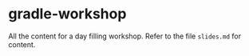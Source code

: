 gradle-workshop
===============

All the content for a day filling workshop.
Refer to the file `slides.md` for content.
